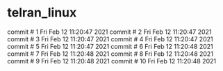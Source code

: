 # telran_linux
commit # 1
Fri Feb 12 11:20:47     2021
commit # 2
Fri Feb 12 11:20:47     2021
commit # 3
Fri Feb 12 11:20:47     2021
commit # 4
Fri Feb 12 11:20:47     2021
commit # 5
Fri Feb 12 11:20:47     2021
commit # 6
Fri Feb 12 11:20:48     2021
commit # 7
Fri Feb 12 11:20:48     2021
commit # 8
Fri Feb 12 11:20:48     2021
commit # 9
Fri Feb 12 11:20:48     2021
commit # 10
Fri Feb 12 11:20:48     2021
